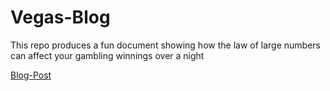 # Vegas-Blog
This repo produces a fun document showing how the law of large numbers can affect your gambling winnings over a night 

[Blog-Post](https://raw.githack.com/cyrustadjiki/Vegas-Blog/master/R/blog_post.html)
